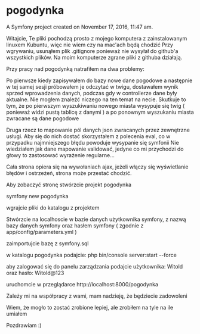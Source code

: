 pogodynka
=========

A Symfony project created on November 17, 2016, 11:47 am.

Witajcie,
Te pliki pochodzą prosto z mojego komputera z zainstalowanym linuxem Kubuntu, więc nie wiem czy na mac'ach będą chodzić
Przy wgrywaniu, usunąłem plik .gitignore ponieważ nie wysyłał do github'a wszystkich plików.
Na moim komputerze zgrane pliki z githuba działają.



Przy pracy nad pogodynką natrafiłem na dwa problemy:

Po pierwsze kiedy zapisywałem do bazy nowe dane pogodowe a następnie w tej samej sesji próbowałem je odczytać w twigu,
dostawałem wynik sprzed wprowadzenia danych, podczas gdy w controllerze dane były aktualne.
Nie mogłem znaleźć niczego na ten temat na necie.
Skutkuje to tym, że po pierwszym wyszukiwaniu nowego miasta wysypuje się twig ( ponieważ widzi pustą tablicę z danymi )
a po ponownym wyszukaniu miasta zwracane są dane pogodowe

Druga rzecz to mapowanie pól danych json zwracanych przez zewnętrzne usługi.
Aby się do nich dostać skorzystałem z polecenia eval, co w przypadku najmniejszego błędu powoduje wysypanie się symfonii
Nie wiedziałem jak dane mapowanie validować, jedyne co mi przychodzi do głowy to zastosować wyrażenie regularne...


Cała strona opiera się na wywołaniach ajax, jeżeli włączy się wyświetlanie błędów i ostrzeżeń, strona może przestać chodzić.



Aby zobaczyć stronę stwórzcie projekt pogodynka

symfony new pogodynka

wgrajcie pliki do katalogu z projektem


Stwórzcie na localhoscie w bazie danych użytkownika symfony, z nazwą bazy danych symfony oraz hasłem symfony
( zgodnie z app/config/parameters.yml )

zaimportujcie bazę z symfony.sql


w katalogu pogodynka podajcie:
php bin/console server:start --force



aby zalogować się do panelu zarządzania
podajcie
użytkownika: Witold
oraz 
hasło: Witold@123


uruchomcie w przeglądarce http://localhost:8000/pogodynka

Zależy mi na współpracy z wami, mam nadzieję, że będziecie zadowoleni

Wiem, że mogło to zostać zrobione lepiej, ale zrobiłem na tyle na ile umiałem

Pozdrawiam :)
